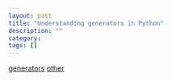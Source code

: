 ```yaml
---
layout: post
title: "Understanding generators in Python"
description: ""
category:
tags: []
---
```

[generators](http://linuxgazette.net/100/pramode.html)
[other](https://wiki.python.org/moin/Generators)
